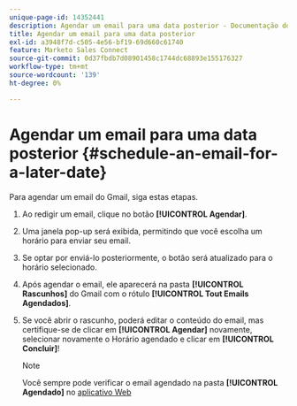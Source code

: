 ```yaml
---
unique-page-id: 14352441
description: Agendar um email para uma data posterior - Documentação do Marketo - Documentação do produto
title: Agendar um email para uma data posterior
exl-id: a3948f7d-c505-4e56-bf19-69d660c61740
feature: Marketo Sales Connect
source-git-commit: 0d37fbdb7d08901458c1744dc68893e155176327
workflow-type: tm+mt
source-wordcount: '139'
ht-degree: 0%

---
```


# Agendar um email para uma data posterior {#schedule-an-email-for-a-later-date}

Para agendar um email do Gmail, siga estas etapas.

1. Ao redigir um email, clique no botão **[!UICONTROL Agendar]**.

1. Uma janela pop-up será exibida, permitindo que você escolha um horário para enviar seu email.

1. Se optar por enviá-lo posteriormente, o botão será atualizado para o horário selecionado.

1. Após agendar o email, ele aparecerá na pasta **[!UICONTROL Rascunhos]** do Gmail com o rótulo **[!UICONTROL Tout Emails Agendados]**.

1. Se você abrir o rascunho, poderá editar o conteúdo do email, mas certifique-se de clicar em **[!UICONTROL Agendar]** novamente, selecionar novamente o Horário agendado e clicar em **[!UICONTROL Concluir]**!

   >[!NOTE]
   >
   >Você sempre pode verificar o email agendado na pasta **[!UICONTROL Agendado]** no [aplicativo Web](https://toutapp.com/login)
